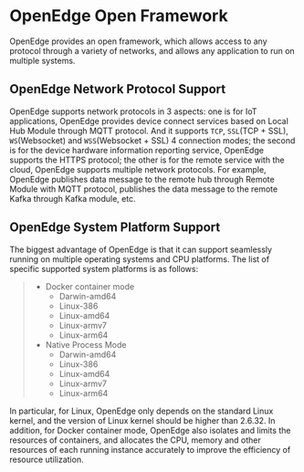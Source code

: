 # OpenEdge Open Framework

OpenEdge provides an open framework, which allows access to any protocol through a variety of networks, and allows any application to run on multiple systems.

## OpenEdge Network Protocol Support

OpenEdge supports network protocols in 3 aspects: one is for IoT applications, OpenEdge provides device connect services based on Local Hub Module through MQTT protocol. And it supports `TCP`, `SSL`(TCP + SSL), `WS`(Websocket) and `WSS`(Websocket + SSL) 4 connection modes; the second is for the device hardware information reporting service, OpenEdge supports the HTTPS protocol; the other is for the remote service with the cloud, OpenEdge supports multiple network protocols. For example, OpenEdge publishes data message to the remote hub through Remote Module with MQTT protocol, publishes the data message to the remote Kafka through Kafka module, etc.

## OpenEdge System Platform Support

The biggest advantage of OpenEdge is that it can support seamlessly running on multiple operating systems and CPU platforms. The list of specific supported system platforms is as follows:

> + Docker container mode
>   - Darwin-amd64
>   - Linux-386
>   - Linux-amd64
>   - Linux-armv7
>   - Linux-arm64
> + Native Process Mode
>   - Darwin-amd64
>   - Linux-386
>   - Linux-amd64
>   - Linux-armv7
>   - Linux-arm64

In particular, for Linux, OpenEdge only depends on the standard Linux kernel, and the version of Linux kernel should be higher than 2.6.32. In addition, for Docker container mode, OpenEdge also isolates and limits the resources of containers, and allocates the CPU, memory and other resources of each running instance accurately to improve the efficiency of resource utilization.
